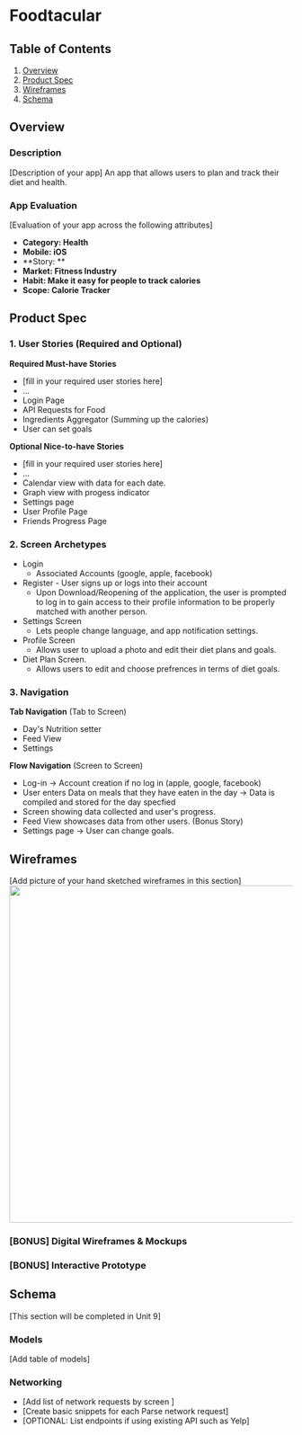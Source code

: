
# Foodtacular

## Table of Contents
1. [Overview](#Overview)
1. [Product Spec](#Product-Spec)
1. [Wireframes](#Wireframes)
2. [Schema](#Schema)

## Overview
### Description
[Description of your app]
An app that allows users to plan and track their diet and health.

### App Evaluation
[Evaluation of your app across the following attributes]
- **Category: Health**
- **Mobile: iOS**
- **Story: **
- **Market: Fitness Industry**
- **Habit: Make it easy for people to track calories**
- **Scope: Calorie Tracker**

## Product Spec

### 1. User Stories (Required and Optional)

**Required Must-have Stories**

* [fill in your required user stories here]
* ...
* Login Page
* API Requests for Food
* Ingredients Aggregator (Summing up the calories)
* User can set goals

**Optional Nice-to-have Stories**

* [fill in your required user stories here]
* ...
* Calendar view with data for each date.
* Graph view with progess indicator
* Settings page
* User Profile Page
* Friends Progress Page

### 2. Screen Archetypes

* Login 
   * Associated Accounts (google, apple, facebook)
* Register - User signs up or logs into their account
   * Upon Download/Reopening of the application, the user is prompted to log in to gain access to their profile information to be properly matched with another person. 
* Settings Screen
   * Lets people change language, and app notification settings.
* Profile Screen 
   * Allows user to upload a photo and edit their diet plans and goals.
* Diet Plan Screen.
   * Allows users to edit and choose prefrences in terms of diet goals.

### 3. Navigation

**Tab Navigation** (Tab to Screen)

* Day's Nutrition setter
* Feed View
* Settings

**Flow Navigation** (Screen to Screen)

* Log-in -> Account creation if no log in (apple, google, facebook)
* User enters Data on meals that they have eaten in the day -> Data is compiled and stored for the day specfied
* Screen showing data collected and user's progress.
* Feed View showcases data from other users. (Bonus Story)
* Settings page -> User can change goals.

## Wireframes
[Add picture of your hand sketched wireframes in this section]
<img src="YOUR_WIREFRAME_IMAGE_URL" width=600>

### [BONUS] Digital Wireframes & Mockups

### [BONUS] Interactive Prototype

## Schema 
[This section will be completed in Unit 9]
### Models
[Add table of models]
### Networking
- [Add list of network requests by screen ]
- [Create basic snippets for each Parse network request]
- [OPTIONAL: List endpoints if using existing API such as Yelp]
